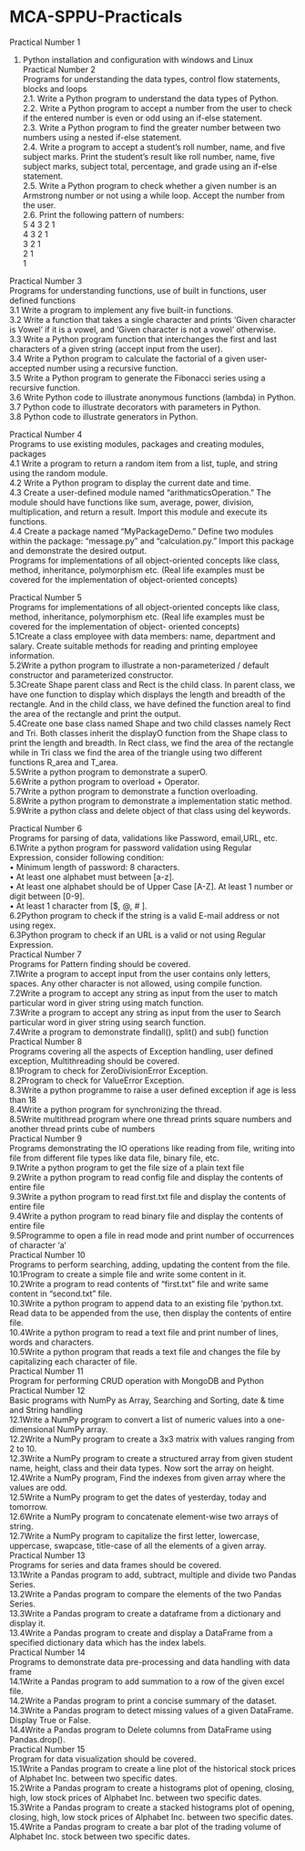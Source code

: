 # MCA-SPPU-Practicals
Practical Number 1<br>
1. Python installation and configuration with windows and Linux<br>
Practical Number 2<br>
Programs for understanding the data types, control flow statements, blocks and loops<br>
2.1. Write a Python program to understand the data types of Python.<br>
2.2. Write a Python program to accept a number from the user to check if the entered number is even or odd using an if-else statement.<br>
2.3. Write a Python program to find the greater number between two numbers using a nested if-else statement.<br>
2.4. Write a program to accept a student’s roll number, name, and five subject marks. Print the student’s result like roll number, name, five subject marks, subject total, percentage, and grade using an if-else statement.<br>
2.5. Write a Python program to check whether a given number is an Armstrong number or not using a while loop. Accept the number from the user.<br>
2.6. Print the following pattern of numbers:<br>
5 4 3 2 1<br>
4 3 2 1<br>
3 2 1<br>
2 1<br>
1<br>

Practical Number 3<br>
Programs for understanding functions, use of built in functions, user defined functions<br>
3.1 Write a program to implement any five built-in functions.<br>
3.2 Write a function that takes a single character and prints ‘Given character is Vowel’ if it is a vowel, and ‘Given character is not a vowel’ otherwise.<br>
3.3 Write a Python program function that interchanges the first and last characters of a given string (accept input from the user).<br>
3.4 Write a Python program to calculate the factorial of a given user-accepted number using a recursive function.<br>
3.5 Write a Python program to generate the Fibonacci series using a recursive function.<br>
3.6 Write Python code to illustrate anonymous functions (lambda) in Python.<br>
3.7 Python code to illustrate decorators with parameters in Python.<br>
3.8 Python code to illustrate generators in Python.<br>

Practical Number 4<br>
Programs to use existing modules, packages and creating modules, packages<br>
4.1 Write a program to return a random item from a list, tuple, and string using the random module.<br>
4.2 Write a Python program to display the current date and time.<br>
4.3 Create a user-defined module named “arithmaticsOperation.” The module should have functions like sum, average, power, division, multiplication, and return a result. Import this module and execute its functions.<br>
4.4 Create a package named “MyPackageDemo.” Define two modules within the package: “message.py” and “calculation.py.” Import this package and demonstrate the desired output.<br>
Programs for implementations of all object-oriented concepts like class, method, inheritance, polymorphism etc. (Real life examples must be covered for the implementation of object-oriented concepts)<br>

Practical Number 5<br>
Programs for implementations of all object-oriented concepts like class, method, inheritance, polymorphism etc. (Real life examples must be covered for the implementation of object- oriented concepts)<br>
5.1Create a class employee with data members: name, department and salary. Create suitable methods for reading and printing employee information.<br>
5.2Write a python program to illustrate a non-parameterized / default constructor and parameterized constructor.<br>
5.3Create Shape parent class and Rect is the child class. In parent class, we have one function to display which displays the length and breadth of the rectangle. And in the child class, we have defined the function areal to find the area of the rectangle and print the output.<br>
5.4Create one base class named Shape and two child classes namely Rect and Tri. Both classes inherit the displayO function from the Shape class to print the length and breadth.
In Rect class, we find the area of the rectangle while in Tri class we find the area of the triangle using two different functions R_area and T_area.<br>
5.5Write a python program to demonstrate a superO.<br>
5.6Write a python program to overload + Operator.<br>
5.7Write a python program to demonstrate a function overloading.<br>
5.8Write a python program to demonstrate a implementation static method.<br>
5.9Write a python class and delete object of that class using del keywords.<br>

Practical Number 6<br>
Programs for parsing of data, validations like Password, email,URL, etc.<br>
6.1Write a python program for password validation using Regular Expression, consider following condition:<br>
• Minimum length of password: 8 characters.<br>
• At least one alphabet must between [a-z].<br>
• At least one alphabet should be of Upper Case [A-Z]. At least 1 number or digit between [0-9].<br>
• At least 1 character from [$, @, # ].<br>
6.2Python program to check if the string is a valid E-mail address or not using regex.<br>
6.3Python program to check if an URL is a valid or not using
Regular Expression.<br>
Practical Number 7<br>
Programs for Pattern finding should be covered.<br>
7.1Write a program to accept input from the user contains only letters, spaces. Any other character is not allowed, using compile function.<br>
7.2Write a program to accept any string as input from the user to match particular word in giver string using match function.<br>
7.3Write a program to accept any string as input from the user to Search particular word in giver string using search function.<br>
7.4Write a program to demonstrate findall(), split() and sub() function<br>
Practical Number 8<br>
Programs covering all the aspects of Exception handling, user defined exception, Multithreading should be covered.<br>
8.1Program to check for ZeroDivisionError Exception.<br>
8.2Program to check for ValueError Exception.<br>
8.3Write a python programme to raise a user defined exception if age is less than 18<br>
8.4Write a python program for synchronizing the thread.<br>
8.5Write multithread program where one thread prints square numbers and another thread prints cube of numbers<br>
Practical Number 9<br>
Programs demonstrating the IO operations like reading from file, writing into file from different file types like data file, binary file, etc.<br>
9.1Write a python program to get the file size of a plain text file<br>
9.2Write a python program to read config file and display the contents of entire file<br>
9.3Write a python program to read first.txt file and display the contents of entire file<br>
9.4Write a python program to read binary file and display the contents of entire file<br>
9.5Programme to open a file in read mode and print number of occurrences of character ‘a’<br>
Practical Number 10<br>
Programs to perform searching, adding, updating the content from the file.<br>
10.1Program to create a simple file and write some content in it.<br>
10.2Write a program to read contents of “first.txt” file and write same content in “second.txt” file.<br>
10.3Write a python program to append data to an existing file ‘python.txt. Read data to be appended from the use, then display the contents of entire file.<br>
10.4Write a python program to read a text file and print number of lines, words and characters.<br>
10.5Write a python program that reads a text file and changes the file by capitalizing each character of file.<br>
Practical Number 11<br>
Program for performing CRUD operation with MongoDB and Python<br>
Practical Number 12<br>
Basic programs with NumPy as Array, Searching and Sorting, date & time and String handling<br>
12.1Write a NumPy program to convert a list of numeric values into a one-dimensional NumPy array.<br>
12.2Write a NumPy program to create a 3x3 matrix with values ranging from 2 to 10.<br>
12.3Write a NumPy program to create a structured array from given student name, height, class and their data types. Now sort the array on height.<br>
12.4Write a NumPy program, Find the indexes from given array where the values are odd.<br>
12.5Write a NumPy program to get the dates of yesterday, today and tomorrow.<br>
12.6Write a NumPy program to concatenate element-wise two arrays of string.<br>
12.7Write a NumPy program to capitalize the first letter, lowercase, uppercase, swapcase, title-case of all the elements of a given array.<br>
Practical Number 13<br>
Programs for series and data frames should be covered.<br>
13.1Write a Pandas program to add, subtract, multiple and divide two Pandas Series.<br>
13.2Write a Pandas program to compare the elements of the two Pandas Series.<br>
13.3Write a Pandas program to create a dataframe from a dictionary and display it.<br>
13.4Write a Pandas program to create and display a DataFrame from a specified dictionary data which has the index labels.<br>
Practical Number 14<br>
Programs to demonstrate data pre-processing and data handling with data frame<br>
14.1Write a Pandas program to add summation to a row of the
given excel file.<br>
14.2Write a Pandas program to print a concise summary of the dataset.<br>
14.3Write a Pandas program to detect missing values of a given DataFrame. Display True or False.<br>
14.4Write a Pandas program to Delete columns from DataFrame using Pandas.drop().<br>
Practical Number 15<br>
Program for data visualization should be covered.<br>
15.1Write a Pandas program to create a line plot of the historical stock prices of Alphabet Inc. between two specific dates.<br>
15.2Write a Pandas program to create a histograms plot of opening, closing, high, low stock prices of Alphabet Inc. between two specific dates.<br>
15.3Write a Pandas program to create a stacked histograms plot of opening, closing, high, low stock prices of Alphabet Inc. between two specific dates.<br>
15.4Write a Pandas program to create a bar plot of the trading volume of Alphabet Inc. stock between two specific dates.<br>
